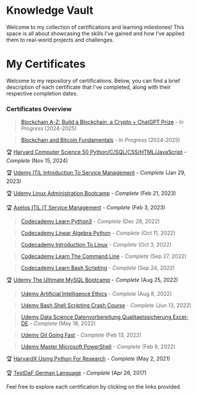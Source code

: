 # Knowledge Vault
Welcome to my collection of certifications and learning milestones! This space is all about showcasing the skills I’ve gained and how I’ve applied them to real-world projects and challenges.

# My Certificates

Welcome to my repository of certifications. Below, you can find a brief description of each certificate that I've completed, along with their respective completion dates.

### Certificates Overview
> [Blockchain A-Z: Build a Blockchain, a Crypto + ChatGPT Prize](https://www.udemy.com/course/build-your-blockchain-az/) -  *In Progress* (2024-2025)

> [Blockchain and Bitcoin Fundamentals](https://www.udemy.com/course/blockchain-and-bitcoin-fundamentals/) -                *In Progress* (2024-2025)

🏆 [Harvard Computer Science 50 Python/C/SQL/CSS/HTML/JavaScript](Certificates/Harvard-ComputerScience50.pdf) -             *Complete* (Nov 15, 2024)

🏆 [Udemy ITIL Introduction To Service Management](Certificates/Udemy-ITIL-IntroductionToServiceManagement.pdf) -           *Complete* (Jan 29, 2023)

🏆 [Udemy Linux Administration Bootcamp](Certificates/Udemy-LinuxAdministrationBootcamp.pdf) - *Complete* (Feb 21, 2023)

🏆 [Axelos ITIL IT Service Management](Certificates/Axelos-ITIL-ITServiceManagement.pdf) - *Complete* (Feb 3, 2023)

> [Codecademy Learn Python3](Certificates/Codecademy-LearnPython3.pdf) - *Complete* (Dec 28, 2022)

> [Codecademy Linear Algebra Python](Certificates/Codecademy-LinearAlgebraPython.pdf) - *Complete* (Oct 11, 2022)

> [Codecademy Introduction To Linux](Certificates/Codecademy-IntroductionToLinux.pdf) - *Complete* (Oct 3, 2022)

> [Codecademy Learn The Command Line](Certificates/Codecademy-LearnTheCommandLine.pdf) - *Complete* (Sep 27, 2022)

> [Codecademy Learn Bash Scripting](Certificates/Codecademy-LearnBashScripting.pdf) - *Complete* (Sep 24, 2022)
  
🏆 [Udemy The Ultimate MySQL Bootcamp](Certificates/Udemy-TheUltimateMySQLBootcamp.pdf) - *Complete* (Aug 25, 2022)

> [Udemy Artificial Intelligence Ethics](Certificates/Udemy-ArtificialIntelligenceEthics.pdf) - *Complete* (Aug 8, 2022)

> [Udemy Bash Shell Scripting Crash Course](Certificates/Udemy-BashShellScriptingCrashCourse.pdf) - *Complete* (Jun 13, 2022)

> [Udemy Data Science Datenvorbereitung Qualitaetssicherung Excel-DE](Certificates/Udemy-DataScience-DatenvorbereitungQualitaetssicherungExcel-DE.pdf) - *Complete* (May 18, 2022)

> [Udemy Git Going Fast](Certificates/Udemy-GitGoingFast.pdf) - *Complete* (Feb 13, 2022)

> [Udemy Master Microsoft PowerShell](Certificates/Udemy-MasterMicrosoftPowerShell.pdf) - *Complete* (Feb 9, 2022)

🏆 [HarvardX Using Python For Research](Certificates/HarvardX-UsingPythonForResearch.pdf) - *Complete* (May 2, 2021)

🏆 [TestDaF German Language](Certificates/TestDaF-German-Language.pdf) - *Complete* (Apr 26, 2017)

Feel free to explore each certification by clicking on the links provided.



